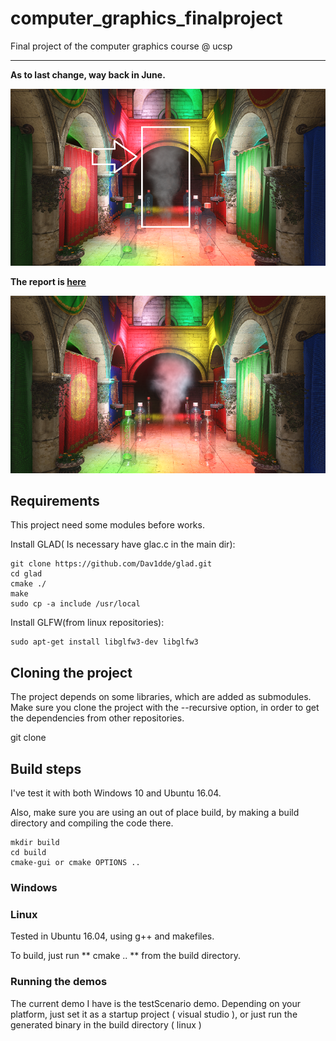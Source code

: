 # computer_graphics_finalproject
Final project of the computer graphics course @ ucsp

---

**As to last change, way back in June.**

![Img_current_state](./_img/deferred_lighting.png)

**The report is [here](https://ts/cg/)**

![Img_current_state](./_img/Light_linked_list.png)

## Requirements

This project need some modules before works.

Install GLAD( Is necessary have glac.c in the main dir):

	git clone https://github.com/Dav1dde/glad.git
	cd glad
	cmake ./
	make 
	sudo cp -a include /usr/local

Install GLFW(from linux repositories):

	sudo apt-get install libglfw3-dev libglfw3




## Cloning the project

The project depends on some libraries, which are added as submodules. Make sure you clone the project with the --recursive option, in order to get the dependencies from other repositories.

  git clone

## Build steps

I've test it with both Windows 10 and Ubuntu 16.04. 

Also, make sure you are using an out of place build, by making a build directory and compiling the code there.

	mkdir build
	cd build
	cmake-gui or cmake OPTIONS ..

### Windows



### Linux

Tested in Ubuntu 16.04, using g++ and makefiles. 

To build, just run ** cmake .. ** from the build directory.

### Running the demos

The current demo I have is the testScenario demo. Depending on your platform, just set it as a startup project ( visual studio ), or just run the generated binary in the build directory ( linux )

